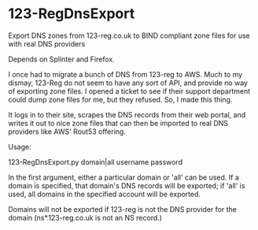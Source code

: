 # 123-RegDnsExport
Export DNS zones from 123-reg.co.uk to BIND compliant zone files for use with real DNS providers

Depends on Splinter and Firefox.

I once had to migrate a bunch of DNS from 123-reg to AWS. Much to my dismay, 123-Reg do not seem to have any sort of API, and provide no way of exporting zone files. I opened a ticket to see if their support department could dump zone files for me, but they refused. So, I made this thing.

It logs in to their site, scrapes the DNS records from their web portal, and writes it out to nice zone files that can then be imported to real DNS providers like AWS' Rout53 offering.

Usage:

123-RegDnsExport.py domain|all username password

In the first argument, either a particular domain or 'all' can be used. If a domain is specified, that domain's DNS records will be exported; if 'all' is used, all domains in the specified account will be exported.

Domains will not be exported if 123-reg is not the DNS provider for the domain (ns*.123-reg.co.uk is not an NS record.)
